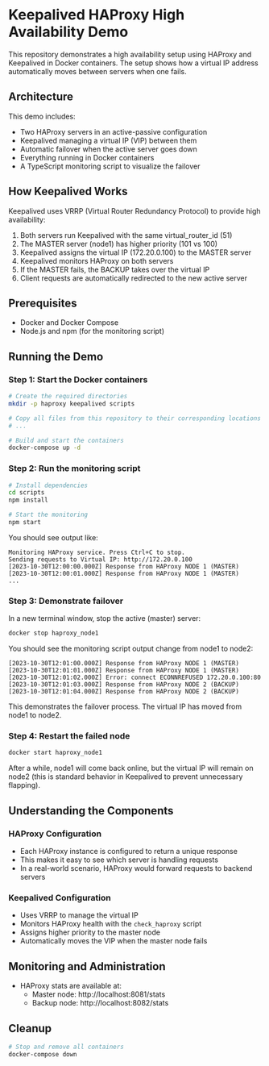 # Keepalived HAProxy High Availability Demo

This repository demonstrates a high availability setup using HAProxy and Keepalived in Docker containers. The setup shows how a virtual IP address automatically moves between servers when one fails.

## Architecture

This demo includes:

- Two HAProxy servers in an active-passive configuration
- Keepalived managing a virtual IP (VIP) between them
- Automatic failover when the active server goes down
- Everything running in Docker containers
- A TypeScript monitoring script to visualize the failover

## How Keepalived Works

Keepalived uses VRRP (Virtual Router Redundancy Protocol) to provide high availability:

1. Both servers run Keepalived with the same virtual_router_id (51)
2. The MASTER server (node1) has higher priority (101 vs 100)
3. Keepalived assigns the virtual IP (172.20.0.100) to the MASTER server
4. Keepalived monitors HAProxy on both servers
5. If the MASTER fails, the BACKUP takes over the virtual IP
6. Client requests are automatically redirected to the new active server

## Prerequisites

- Docker and Docker Compose
- Node.js and npm (for the monitoring script)

## Running the Demo

### Step 1: Start the Docker containers

```bash
# Create the required directories
mkdir -p haproxy keepalived scripts

# Copy all files from this repository to their corresponding locations
# ...

# Build and start the containers
docker-compose up -d
```

### Step 2: Run the monitoring script

```bash
# Install dependencies
cd scripts
npm install

# Start the monitoring
npm start
```

You should see output like:
```
Monitoring HAProxy service. Press Ctrl+C to stop.
Sending requests to Virtual IP: http://172.20.0.100
[2023-10-30T12:00:00.000Z] Response from HAProxy NODE 1 (MASTER)
[2023-10-30T12:00:01.000Z] Response from HAProxy NODE 1 (MASTER)
...
```

### Step 3: Demonstrate failover

In a new terminal window, stop the active (master) server:

```bash
docker stop haproxy_node1
```

You should see the monitoring script output change from node1 to node2:

```
[2023-10-30T12:01:00.000Z] Response from HAProxy NODE 1 (MASTER)
[2023-10-30T12:01:01.000Z] Response from HAProxy NODE 1 (MASTER)
[2023-10-30T12:01:02.000Z] Error: connect ECONNREFUSED 172.20.0.100:80
[2023-10-30T12:01:03.000Z] Response from HAProxy NODE 2 (BACKUP)
[2023-10-30T12:01:04.000Z] Response from HAProxy NODE 2 (BACKUP)
```

This demonstrates the failover process. The virtual IP has moved from node1 to node2.

### Step 4: Restart the failed node

```bash
docker start haproxy_node1
```

After a while, node1 will come back online, but the virtual IP will remain on node2 (this is standard behavior in Keepalived to prevent unnecessary flapping).

## Understanding the Components

### HAProxy Configuration

- Each HAProxy instance is configured to return a unique response
- This makes it easy to see which server is handling requests
- In a real-world scenario, HAProxy would forward requests to backend servers

### Keepalived Configuration

- Uses VRRP to manage the virtual IP
- Monitors HAProxy health with the `check_haproxy` script
- Assigns higher priority to the master node
- Automatically moves the VIP when the master node fails

## Monitoring and Administration

- HAProxy stats are available at:
  - Master node: http://localhost:8081/stats
  - Backup node: http://localhost:8082/stats

## Cleanup

```bash
# Stop and remove all containers
docker-compose down
```